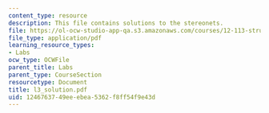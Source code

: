 ```yaml
---
content_type: resource
description: This file contains solutions to the stereonets.
file: https://ol-ocw-studio-app-qa.s3.amazonaws.com/courses/12-113-structural-geology-fall-2005/1246763749eeebea5362f8ff54f9e43d_l3_solution.pdf
file_type: application/pdf
learning_resource_types:
- Labs
ocw_type: OCWFile
parent_title: Labs
parent_type: CourseSection
resourcetype: Document
title: l3_solution.pdf
uid: 12467637-49ee-ebea-5362-f8ff54f9e43d
---
```

